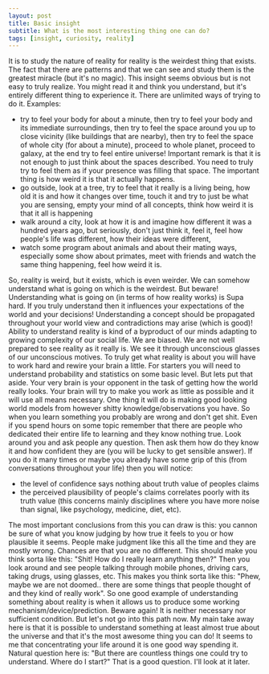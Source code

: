```yaml
---
layout: post
title: Basic insight
subtitle: What is the most interesting thing one can do?
tags: [insight, curiosity, reality]
---
```


It is to study the nature of reality for reality is the weirdest thing that exists. The fact that there are patterns and that we can see and study them is the greatest miracle (but it's no magic). This insight seems obvious but is not easy to truly realize. You might read it and think you understand, but it's entirely different thing to experience it. There are unlimited ways of trying to do it. Examples:
- try to feel your body for about a minute, then try to feel your body and its immediate surroundings, then try to feel the space around you up to close vicinity (like buildings that are nearby), then try to feel the space of whole city (for about a minute), proceed to whole planet, proceed to galaxy, at the end try to feel entire universe! Important remark is that it is not enough to just think about the spaces described. You need to truly try to feel them as if your presence was filling that space. The important thing is how weird it is that it actually happens.
- go outside, look at a tree, try to feel that it really is a living being, how old it is and how it changes over time, touch it and try to just be what you are sensing, empty your mind of all concepts, think how weird it is that it all is happening
- walk around a city, look at how it is and imagine how different it was a hundred years ago, but seriously, don't just think it, feel it, feel how people's life was different, how their ideas were different,
- watch some program about animals and about their mating ways, especially some show about primates, meet with friends and watch the same thing happening, feel how weird it is.

So, reality is weird, but it exists, which is even weirder. We can somehow understand what is going on which is the weirdest. But beware! Understanding what is going on (in terms of how reality works) is Supa hard. If you truly understand then it influences your expectations  of the world and your decisions! Understanding a concept should be propagated throughout your world view and contradictions may arise (which is good)! Ability to understand reality is kind of a byproduct of our minds adapting to growing complexity of our social life. We are biased. We are not well prepared to see reality as it really is. We see it through unconscious glasses of our unconscious motives. To truly get what reality is about you will have to work hard and rewire your brain a little. For starters you will need to understand probability and statistics on some basic level. But lets put that aside. Your very brain is your opponent in the task of getting how the world really looks. Your brain will try to make you work as little as possible and it will use all means necessary. One thing it will do is making good looking world models from however shitty knowledge/observations you have. So when you learn something you probably are wrong and don't get shit. Even if you spend hours on some topic remember that there are people who dedicated their entire life to learning and they know nothing true. Look around you and ask people any question. Then ask them how do they know it and how confident they are (you will be lucky to get sensible answer). If you do it many times or maybe you already have some grip of this (from conversations throughout your life) then you will notice:
- the level of confidence says nothing about truth value of peoples claims
- the perceived plausibility of people's claims correlates poorly with its truth value (this concerns mainly disciplines where you have more noise than signal, like psychology, medicine, diet, etc).

The most important conclusions from this you can draw is this: you cannon be sure of what you know judging by how true it feels to you or how plausible it seems. People make judgment like this all the time and they are mostly wrong. Chances are that you are no different. This should make you think sorta like this: "Shit! How do I really learn anything then?" Then you look around and see people talking through mobile phones, driving cars, taking drugs, using glasses, etc. This makes you think sorta like this: "Phew, maybe we are not doomed.. there are some things that people thought of and they kind of really work". So one good example of understanding something about reality is when it allows us to produce some working mechanism/device/prediction. Beware again! It is neither necessary nor sufficient condition. But let's not go into this path now. My main take away here is that it is possible to understand something at least almost true about the universe and that it's the most awesome thing you can do! It seems to me that concentrating your life around it is one good way spending it. Natural question here is: "But there are countless things one could try to understand. Where do I start?" That is a good question. I'll look at it later.
